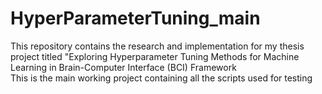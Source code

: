 # HyperParameterTuning_main
 This repository contains the research and implementation for my thesis project titled "Exploring Hyperparameter Tuning Methods for Machine Learning in Brain-Computer Interface (BCI) Framework<br/> 
 This is the main working project containing all the scripts used for testing
